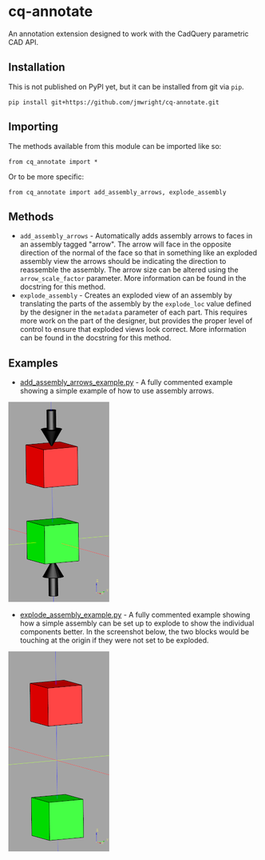 # cq-annotate

An annotation extension designed to work with the CadQuery parametric CAD API.

## Installation

This is not published on PyPI yet, but it can be installed from git via `pip`.

```
pip install git+https://github.com/jmwright/cq-annotate.git
```

## Importing

The methods available from this module can be imported like so:
```
from cq_annotate import *
```
Or to be more specific:
```
from cq_annotate import add_assembly_arrows, explode_assembly
```

## Methods

* `add_assembly_arrows` - Automatically adds assembly arrows to faces in an assembly tagged "arrow". The arrow will face in the opposite direction of the normal of the face so that in something like an exploded assembly view the arrows should be indicating the direction to reassemble the assembly. The arrow size can be altered using the `arrow_scale_factor` parameter. More information can be found in the docstring for this method.
* `explode_assembly` - Creates an exploded view of an assembly by translating the parts of the assembly by the `explode_loc` value defined by the designer in the `metadata` parameter of each part. This requires more work on the part of the designer, but provides the proper level of control to ensure that exploded views look correct. More information can be found in the docstring for this method.

## Examples

* [add_assembly_arrows_example.py](./examples/add_assembly_arrows_example.py) - A fully commented example showing a simple example of how to use assembly arrows.

![Assembly Arrows Example](./docs/images/assembly_arrows_example.png)
* [explode_assembly_example.py](./examples/explode_assembly_example.py) - A fully commented example showing how a simple assembly can be set up to explode to show the individual components better. In the screenshot below, the two blocks would be touching at the origin if they were not set to be exploded.

![Explode Assembly Example](./docs/images/explode_assembly_example.png)
